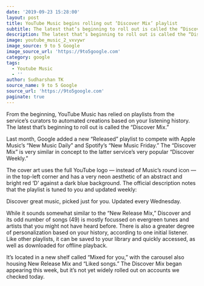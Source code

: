 ```yaml
---
date: '2019-09-23 15:28:00'
layout: post
title: YouTube Music begins rolling out ‘Discover Mix’ playlist
subtitle: The latest that’s beginning to roll out is called the “Discover Mix".
description: The latest that’s beginning to roll out is called the “Discover Mix".
image: youtube_music_2_vxvywr
image_source: 9 to 5 Google
image_source_url: 'https://9to5google.com'
category: google
tags:
  - Youtube Music
  - ''
author: Sudharshan TK
source_name: 9 to 5 Google
source_url: 'https://9to5google.com'
paginate: true
---
```

From the beginning, YouTube Music has relied on playlists from the service’s curators to automated creations based on your listening history. The latest that’s beginning to roll out is called the “Discover Mix.”

Last month, Google added a new “Released” playlist to compete with Apple Music’s “New Music Daily” and Spotify’s “New Music Friday.” The “Discover Mix” is very similar in concept to the latter service’s very popular “Discover Weekly.”

The cover art uses the full YouTube logo — instead of Music’s round icon — in the top-left corner and has a very neon aesthetic of an abstract and bright red ‘D’ against a dark blue background. The official description notes that the playlist is tuned to you and updated weekly:

Discover great music, picked just for you. Updated every Wednesday.

While it sounds somewhat similar to the “New Release Mix,” Discover and its odd number of songs (49) is mostly focussed on evergreen tunes and artists that you might not have heard before. There is also a greater degree of personalization based on your history, according to one initial listener. Like other playlists, it can be saved to your library and quickly accessed, as well as downloaded for offline playback.

It’s located in a new shelf called “Mixed for you,” with the carousel also housing New Release Mix and “Liked songs.” The Discover Mix began appearing this week, but it’s not yet widely rolled out on accounts we checked today.
